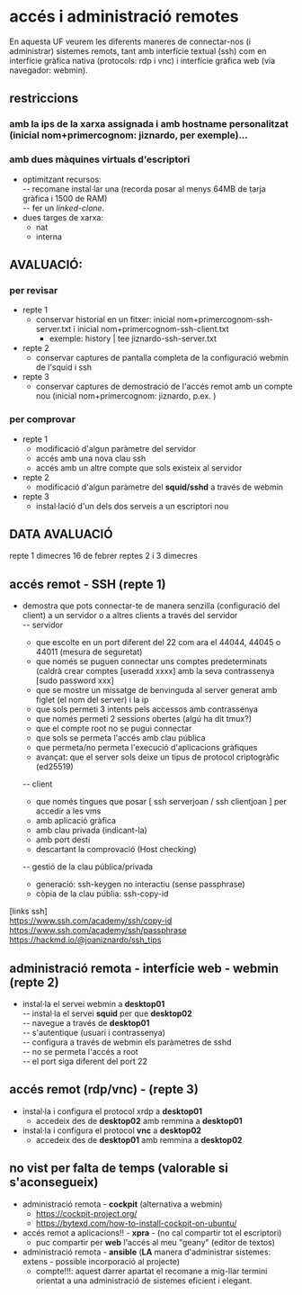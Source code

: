 # accés i administració remotes  

En aquesta UF veurem les diferents maneres de connectar-nos (i administrar) sistemes remots, tant amb interfície textual (ssh) com en interfície gràfica nativa (protocols: rdp i vnc) i interfície gràfica web (via navegador: webmin).   

## restriccions  
### amb la **ips** de la xarxa assignada i amb **hostname** personalitzat (inicial nom+primercognom: jiznardo, per exemple)...     
### amb dues màquines virtuals d'escriptori 
- optimitzant recursos:  
  -- recomane instal·lar una (recorda posar al menys 64MB de tarja gràfica i 1500 de RAM)   
  -- fer un *linked-clone*.   
- dues targes de xarxa:  
  - nat
  - interna

## AVALUACIÓ:
### per revisar
- repte 1  
  - conservar historial en un fitxer: inicial nom+primercognom-ssh-server.txt i inicial nom+primercognom-ssh-client.txt   
    - exemple: history | tee jiznardo-ssh-server.txt
- repte 2  
  - conservar captures de pantalla completa de la configuració webmin de l'squid i ssh 
- repte 3 
  - conservar captures de demostració de l'accés remot amb un compte nou (inicial nom+primercognom: jiznardo, p.ex. )  
### per comprovar
- repte 1  
  - modificació d'algun paràmetre del servidor
  - accés amb una nova clau ssh
  - accés amb un altre compte que sols existeix al servidor
- repte 2  
  - modificació d'algun paràmetre del **squid/sshd** a través de webmin
- repte 3 
  - instal·lació d'un dels dos serveis a un escriptori nou


## DATA AVALUACIÓ
repte 1 dimecres 16 de febrer
reptes 2 i 3 dimecres 

## accés remot - SSH  (repte 1)  
- demostra que pots connectar-te de manera senzilla (configuració del client) a un servidor o a altres clients a través del servidor  
  -- servidor  
    - que escolte en un port diferent del 22 com ara el 44044, 44045 o 44011 (mesura de seguretat)   
    - que només se puguen connectar uns comptes predeterminats (caldrà crear comptes [useradd xxxx] amb la seva contrassenya [sudo password xxx]  
    - que se mostre un missatge de benvinguda al server generat amb figlet (el nom del server) i la ip  
    - que sols permeti 3 intents pels accessos amb contrassenya  
    - que només permeti 2 sessions obertes (algú ha dit tmux?)  
    - que el compte root no se pugui connectar  
    - que sols se permeta l'accés amb clau pública  
    - que permeta/no permeta l'execució d'aplicacions gràfiques  
    - avançat: que el server sols deixe un tipus de protocol criptogràfic (ed25519)  

  -- client  
    - que només tingues que posar [ ssh serverjoan / ssh clientjoan ] per accedir a les vms  
    - amb aplicació gràfica  
    - amb clau privada (indicant-la)  
    - amb port destí  
    - descartant la comprovació (Host checking)  
     
  -- gestió de la clau pública/privada  
    - generació: ssh-keygen no interactiu (sense passphrase)  
    - còpia de la clau públia: ssh-copy-id  

[links ssh]    
https://www.ssh.com/academy/ssh/copy-id  
https://www.ssh.com/academy/ssh/passphrase  
https://hackmd.io/@joaniznardo/ssh_tips  

## administració remota - interfície web - webmin  (repte 2)  
- instal·la el servei webmin a **desktop01**  
  -- instal·la el servei **squid** per que **desktop02**  
     -- navegue a través de **desktop01**  
     -- s'autentique (usuari i contrassenya)  
  -- configura a través de webmin els paràmetres de sshd  
    -- no se permeta l'accés a root  
    -- el port siga diferent del port 22  

## accés remot (rdp/vnc)  - (repte 3)
- instal·la i configura el protocol xrdp a **desktop01** 
  - accedeix des de **desktop02** amb remmina a **desktop01**  
- instal·la i configura el protocol **vnc** a **desktop02**     
  - accedeix des de **desktop01** amb remmina a **desktop02**  


## no vist per falta de temps (valorable si s'aconsegueix)  
- administració remota - **cockpit** (alternativa a webmin)  
  - https://cockpit-project.org/  
  - https://bytexd.com/how-to-install-cockpit-on-ubuntu/  
- accés remot a aplicacions!! - **xpra** - (no cal compartir tot el escriptori)  
  - puc compartir per **web** l'accés al meu "geany" (editor de textos)  
- administració remota - **ansible** (**LA** manera d'administrar sistemes: extens - possible incorporació al projecte)  
  - compte!!!: aquest darrer apartat el recomane a mig-llar termini orientat a una administració de sistemes eficient i elegant.  


